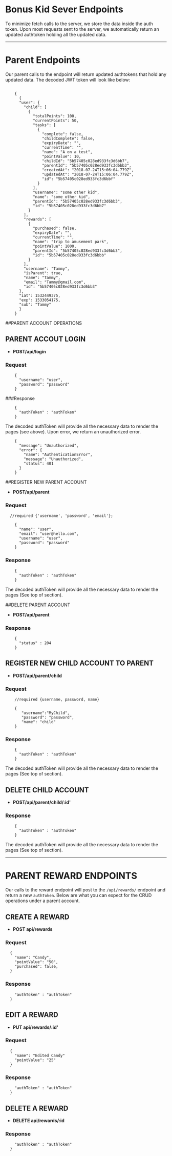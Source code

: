 Bonus Kid Sever Endpoints
========================

To minimize fetch calls to the server, we store the data inside the auth token. Upon most requests sent to the server, we automatically return an updated authtoken holding all the updated data.


-------------------
# Parent Endpoints

Our parent calls to the endpoint will return updated authtokens that hold any updated data. The decoded JWT token will look like below: 

```

    {
      {
      "user": {
        "child": [
          {
            "totalPoints": 100,
            "currentPoints": 50,
            "tasks": [
              {
                "complete": false,
                "childComplete": false,
                "expiryDate": "",
                "currentTime": "",
                "name": "A on a test",
                "pointValue": 10,
                "childId": "5b57405c028ed933fc3d6bb7",
                "parentId": "5b57405c028ed933fc3d6bb3",
                "createdAt": "2018-07-24T15:06:04.779Z",
                "updatedAt": "2018-07-24T15:06:04.779Z",
                "id": "5b57405c028ed933fc3d6bbf"
              }
            ],
            "username": "some other kid",
            "name": "some other kid",
            "parentId": "5b57405c028ed933fc3d6bb3",
            "id": "5b57405c028ed933fc3d6bb7"
          }
        ],
        "rewards": [
          {
            "purchased": false,
            "expiryDate": "",
            "currentTime": "",
            "name": "trip to amusement park",
            "pointValue": 1000,
            "parentId": "5b57405c028ed933fc3d6bb3",
            "id": "5b57405c028ed933fc3d6bbb"
          }
        ],
        "username": "Tammy",
        "isParent": true,
        "name": "Tammy",
        "email": "Tammy@gmail.com",
        "id": "5b57405c028ed933fc3d6bb3"
      },
      "iat": 1532449375,
      "exp": 1533054175,
      "sub": "Tammy"
      }
    }
```



##PARENT ACCOUNT OPERATIONS

## PARENT ACCOUT LOGIN
- **POST/api/login**

### Request

``` 
    {
      "username": "user",
      "password": "password"
    }
```

###Response 

```
    {
      "authToken" : "authToken"
    }
```

The decoded authToken will provide all the necessary data to render the pages (see above).
Upon error, we return an unauthorized error.

```
    {
      "message": "Unauthorized",
      "error": {
        "name": "AuthenticationError",
        "message": "Unauthorized",
        "status": 401
      }
    }
```

##REGISTER NEW PARENT ACCOUNT
- **POST/api/parent** 

### Request

``` 
  //required {'username', 'password', 'email'};

    {
      "name": "user",
      "email": "user@hello.com",
      "username": "user",
      "password": "password"
    }

```

### Response 
```
    {
      "authToken" : "authToken"
    }

```
The decoded authToken will provide all the necessary data to render the pages (See top of section).

##DELETE PARENT ACCOUNT
- **POST/api/parent** 

### Response 
```
    {
      "status" : 204
    }

```

## REGISTER NEW CHILD ACCOUNT TO PARENT

- **POST/api/parent/child** 

### Request
``` 
    //required {username, password, name}

    {
       "username":"MyChild",
       "password": "password",
       "name": "child"
    }
```

### Response 
```
    {
      "authToken" : "authToken"
    }

```
The decoded authToken will provide all the necessary data to render the pages (See top of section).

## DELETE CHILD ACCOUNT

- **POST/api/parent/child/:id'**

### Response 
```
    {
      "authToken" : "authToken"
    }

```
The decoded authToken will provide all the necessary data to render the pages (See top of section).


-------------------
# PARENT REWARD ENDPOINTS

Our calls to the reward endpoint will post to the ```/api/rewards/``` endpoint and return a new ```authToken```.
Below are what you can expect for the CRUD operations under a parent account.

## CREATE A REWARD
- **POST api/rewards**
### Request

```
  { 
    "name": "Candy",
    "pointValue": "50", 
    "purchased": false,
  }
```

### Response

```{
    "authToken" : "authToken"
  }
``` 

## EDIT A REWARD
- **PUT api/rewards/:id'**

### Request
```
  {
    "name": "Edited Candy"
    "pointValue": "25"
  }
```

### Response

```{
    "authToken" : "authToken"
  }
``` 

## DELETE A REWARD 
- **DELETE api/rewards/:id**

### Response

```{
    "authToken" : "authToken"
  }
``` 

